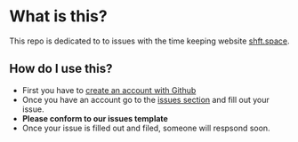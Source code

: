 # What is this?
This repo is dedicated to to issues with the time keeping website [shft.space](https://shft.space). 

## How do I use this?

* First you have to [create an account with Github](https://help.github.com/articles/signing-up-for-a-new-github-account/)
* Once you have an account go to the [issues section](https://github.com/kbcomputers/shft.space/issues) and fill out your issue.
* **Please conform to our issues template**
* Once your issue is filled out and filed, someone will respsond soon.
